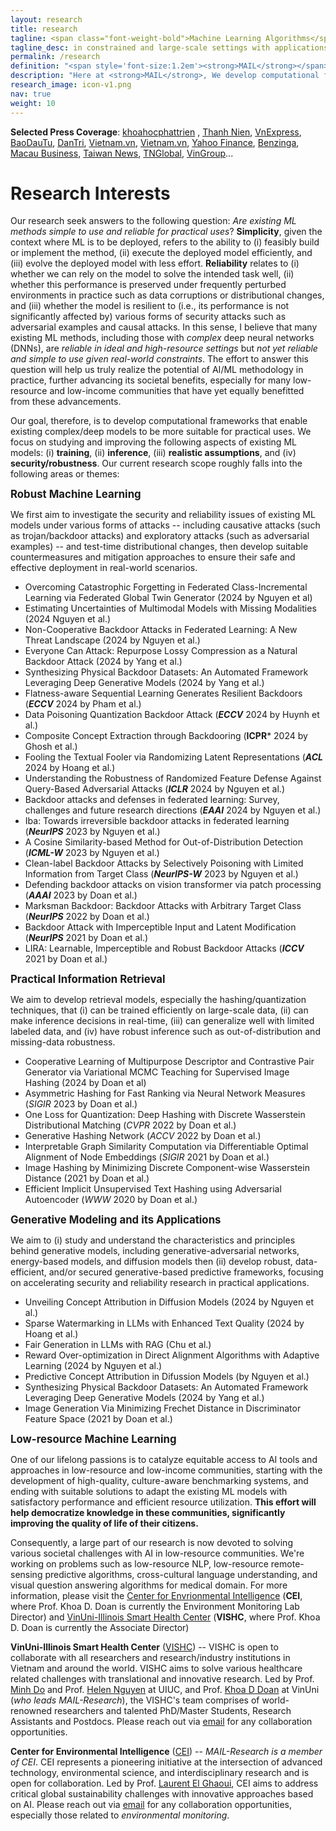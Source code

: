 ```yaml
---
layout: research
title: research
tagline: <span class="font-weight-bold">Machine Learning Algorithms</span> that Make Sense
tagline_desc: in constrained and large-scale settings with applications in <strong>Advertising</strong>, <strong>Healthcare</strong>, <strong>Sustainability</strong> (Climate, Computing, Agricultural), <strong>Social Goods</strong>...
permalink: /research
definition: "<span style='font-size:1.2em'><strong>MAIL</strong></span> stands for <span style='font-size:1.2em'>practical <strong>M</strong>achine <strong>L</strong>earning and <strong>AI</strong> Lab</span>, led by <strong>Dr. Khoa D Doan</strong>."
description: "Here at <strong>MAIL</strong>, We develop computational frameworks that enable existing complex/deep models to be more suitable for practical uses. We focus on improving the following aspects of existing models: (i) training/inference, (ii) realistic assumptions, (iii) algorithmic robustness, and (iv) efficiency in constrained settings. Most of our ML/AI solutions center around large-scale approaches that have low computational complexity and require less human effort."
research_image: icon-v1.png
nav: true
weight: 10
---
```


**Selected Press Coverage**:  [khoahocphattrien](https://khoahocphattrien.vn/cong-nghe/bill-melinda-gates-foundation-tai-tro-cho-vinuni-xay-dung-chatbot-cham-soc-suc-khoe-phu-khoa/20230814063044566p1c859.htm)
, [Thanh Nien](https://thanhnien.vn/du-an-khoa-hoc-viet-nam-duoc-to-chuc-quoc-te-tai-tro-1-trieu-bang-anh-185240608100441358.htm), [VnExpress](https://vnexpress.net/nha-khoa-hoc-viet-gianh-giai-thuong-toan-cau-ve-suc-khoe-4756007.html), [BaoDauTu](https://baodautu.vn/vinuni-gianh-giai-thuong-lon-nhat-tri-gia-1-trieu-bang-anh-trong-cuoc-thi-thu-thach-toan-cau-trinity-d217179.html), [DanTri](https://dantri.com.vn/suc-khoe/vinuni-gianh-giai-thuong-cao-nhat-trong-cuoc-thi-thu-thach-trinity-20240608160801634.htm), [Vietnam.vn](https://www.vietnam.vn/vinuni-gianh-giai-thuong-lon-trong-cuoc-thi-toan-cau/), [Vietnam.vn](https://www.vietnam.vn/vinuni-gianh-giai-thuong-lon-trong-cuoc-thi-toan-cau/), [Yahoo Finance](https://sg.finance.yahoo.com/news/vinuni-won-1-million-global-104000008.html), [Benzinga](https://www.benzinga.com/content/39240305/vinuni-won-1-million-global-grand-prize-in-the-trinity-challenge),  [Macau Business](https://www.macaubusiness.com/vinuni-won-1-million-global-grand-prize-in-the-trinity-challenge/), [Taiwan News](https://www.taiwannews.com.tw/news/5886511), [TNGlobal](https://technode.global/2024/06/25/from-science-fiction-to-reality-how-a-vietnamese-ai-platform-powered-by-human-ingenuity-could-save-millions-of-lives/), [VinGroup](https://www.vingroup.net/tin-tuc-su-kien/bai-viet/3124/vinuni-gianh-giai-thuong-lon-nhat-tri-gia-1-trieu-bang-anh-trong-cuoc-thi-thu-thach-toan-cau-trinity)...

<!-- <h5 style="color:red">***Warning: This page is severely out of date. Update coming soon in Summer 2024!</h5> -->

<!-- Here at **MAIL**, We develop computational frameworks that enable existing complex/deep models to be more suitable for practical uses. We focus on improving the following aspects of existing models: (i) training/inference, (ii) realistic assumptions, (iii) algorithmic robustness, and (iv) efficiency in constrained settings. Most of our ML/AI solutions center around large-scale approaches that have low computational complexity and require less human effort.  -->

<!-- [more about our research](research/) -->

<!-- Khoa D Doan is currently an **Assistant Professor** in the College of Engineering and Computer Science (CECS) at VinUniversity, Vietnam. Previously, he was a **Researcher** in the Cognitive Computing Lab at [Baidu Research](http://research.baidu.com/) working with [Dr. Ping Li](http://research.baidu.com/People/index-view?id=111) on generative modeling and its applications in Information Retrieval and AI Security. He was a member of [Prof. Chandan K. Reddy](https://people.cs.vt.edu/reddy)'s lab at VT and the [Sanghani Center for Artificial Intelligence & Data Analytics](https://sanghani.cs.vt.edu/) since 2016. From May 2019 to Feb 2020, he was at [Criteo AI Lab](https://ailab.criteo.com/) in Palo Alto, CA, where he worked with [Dr. Sathiya Keerthi Selvaraj](http://www.keerthis.com/) and Dr. Fengjiao Wang. Before that, he was a Faculty Research Associate of [Earth System Science Interdisciplinary Center](http://essic.umd.edu/) at [UMD](https://www.umd.edu/) and also had a joint appointment at [NASA Goddard Space Flight Center](https://www.nasa.gov/goddard), where he worked on high-performance and distributed system research. Khoa D Doan received his Ph.D. in Computer Science from [Virginia Polytechnic Institute and State University](cs.vt.edu), and MS in Computer Science from [University of Maryland, College Park](cs.umd.edu). -->

<!-- <h1 class="post-title">{{ "Research Interests"}}</h1><a name="research_interests"></a> -->
# Research Interests
Our research seek answers to the following question: *Are existing ML methods simple to use and reliable for practical uses*? **Simplicity**, given the context where ML is to be deployed, refers to the ability to (i) feasibly build or implement the method, (ii) execute the deployed model efficiently, and (iii) evolve the deployed model with less effort. **Reliability** relates to (i) whether we can rely on the model to solve the intended task well, (ii) whether this performance is preserved under frequently perturbed environments in practice such as data corruptions or distributional changes, and (iii) whether the model is resilient to (i.e., its performance is not significantly affected by) various forms of security attacks such as adversarial examples and causal attacks. In this sense, I believe that many existing ML methods, including those with *complex* deep neural networks (DNNs), are *reliable in ideal and high-resource settings* but *not yet reliable and simple to use given real-world constraints*. The effort to answer this question will help us truly realize the potential of AI/ML methodology in practice, further advancing its societal benefits, especially for many low-resource and low-income communities that have yet equally benefitted from these advancements.

<!-- Our research focuses on understanding the practical limits of using existing ML methods in the real-world. Essential, we seek answers to the following question: *How to make ML models simpler & reliable to use in constrained settings*? **Simplicity** refers to the ability to (i) build or implement the method easily, (ii) execute the deployed model efficiently, and (iii) evolve the deployed model with less effort. **Reliability** relates to (i) whether we can rely on the model to solve the intended task well, (ii) whether this performance is preserved under frequently perturbed environments in practice such as data corruptions or distributional changes, and (iii) whether the model is resilient to (i.e., its performance is not significantly affected by) various forms of security attacks such as adversarial examples and causal attacks. In this sense, we believe that many existing ML methods, including those with *complex* deep neural networks, are *reliable* but *not yet easy-to-use* because they do not satisfy various constraints seen in real-world applications. We also strongly believe the effort to answer this question will help us truly realize the potential of AI/ML methodology in practice.   -->

Our goal, therefore, is to develop computational frameworks that enable existing complex/deep models to be more suitable for practical uses. We focus on studying and improving the following aspects of existing ML models: (i) **training**, (ii) **inference**, (iii) **realistic assumptions**, and (iv) **security/robustness**. Our current research scope roughly falls into the following areas or themes:
<!-- therefore, is to develop computational frameworks that enable existing complex/deep models to be more suitable for practical uses. We focus on improving the following aspects of existing models: (i) **training/inference**, (ii) **realistic assumptions**, (iii) **algorithmic robustness**, and (iv) **efficiency in constrained settings**. Most of our ML/AI solutions center around generative-based approaches that have low computational complexity and require less human effort. Currently, our research activities include, but not limited to, the following themes (*with selected publications*): -->

<span style='font-size:1.2em'>**Robust Machine Learning**</span>

<!-- We focus in several issues such as security vulnerabilities in training data, training process, and model inference, robust predictions under missing data and OOD scenarios, and vulnerabilities in Federated Learning systems. -->
We first aim to investigate the security and reliability issues of existing ML models under various forms of attacks -- including causative attacks (such as trojan/backdoor attacks) and exploratory attacks (such as adversarial examples) -- and test-time distributional changes, then develop suitable countermeasures and mitigation approaches to ensure their safe and effective deployment in real-world scenarios.  

* Overcoming Catastrophic Forgetting in Federated Class-Incremental Learning via Federated Global Twin Generator (2024 by Nguyen et al)
* Estimating Uncertainties of Multimodal Models with Missing Modalities (2024 Nguyen et al.)
* Non-Cooperative Backdoor Attacks in Federated Learning: A New Threat Landscape (2024 by Nguyen et al.)
* Everyone Can Attack: Repurpose Lossy Compression as a Natural Backdoor Attack
(2024 by Yang et al.)
* Synthesizing Physical Backdoor Datasets: An Automated Framework Leveraging Deep Generative Models (2024 by Yang et al.)
* Flatness-aware Sequential Learning Generates Resilient Backdoors (***ECCV*** 2024 by Pham et al.)
* Data Poisoning Quantization Backdoor Attack (***ECCV*** 2024 by Huynh et al.)
* Composite Concept Extraction through Backdooring (**ICPR*** 2024 by Ghosh et al.)
* Fooling the Textual Fooler via Randomizing Latent Representations (***ACL*** 2024 by Hoang et al.)
* Understanding the Robustness of Randomized Feature Defense Against Query-Based Adversarial Attacks (***ICLR*** 2024 by Nguyen et al.)
* Backdoor attacks and defenses in federated learning: Survey, challenges and future research directions (***EAAI*** 2024 by Nguyen et al.)
* Iba: Towards irreversible backdoor attacks in federated learning (***NeurIPS*** 2023 by Nguyen et al.)
* A Cosine Similarity-based Method for Out-of-Distribution Detection (***ICML-W*** 2023 by Nguyen et al.)
* Clean-label Backdoor Attacks by Selectively Poisoning with Limited Information from Target Class (***NeurIPS-W*** 2023 by Nguyen et al.)
* Defending backdoor attacks on vision transformer via patch processing  (***AAAI*** 2023 by Doan et al.)
* Marksman Backdoor: Backdoor Attacks with Arbitrary Target Class (***NeurIPS*** 2022 by Doan et al.)
* Backdoor Attack with Imperceptible Input and Latent Modification (***NeurIPS*** 2021 by Doan et al.)
* LIRA: Learnable, Imperceptible and Robust Backdoor Attacks (***ICCV*** 2021 by Doan et al.)

<span style='font-size:1.2em'>**Practical Information Retrieval**</span>

<!-- We focus in hashing-based methods and retrieval with complex, non-metric measures. -->
We aim to develop retrieval models, especially the hashing/quantization techniques, that (i) can be trained efficiently on large-scale data, (ii) can make inference decisions in real-time, (iii) can generalize well with limited labeled data,  and (iv) have robust inference such as out-of-distribution and missing-data robustness.

* Cooperative Learning of Multipurpose Descriptor and Contrastive Pair Generator via Variational MCMC Teaching for Supervised Image Hashing (2024 by Doan et al)
* Asymmetric Hashing for Fast Ranking via Neural Network Measures  (*SIGIR* 2023 by Doan et al.)
* One Loss for Quantization: Deep Hashing with Discrete Wasserstein Distributional Matching  (*CVPR* 2022 by Doan et al.)
* Generative Hashing Network (*ACCV* 2022 by Doan et al.)
* Interpretable Graph Similarity Computation via Differentiable Optimal Alignment of Node Embeddings (*SIGIR* 2021 by Doan et al.)
* Image Hashing by Minimizing Discrete Component-wise Wasserstein Distance (2021 by Doan et al.)
* Efficient Implicit Unsupervised Text Hashing using Adversarial Autoencoder (*WWW* 2020 by Doan et al.)

<span style='font-size:1.2em'>**Generative Modeling and its Applications**</span>

<!-- We focus on developing low-resource algorithms for generative AIs. -->

We aim to (i) study and understand the characteristics and principles behind generative models, including generative-adversarial networks, energy-based models, and diffusion models then (ii) develop robust, data-efficient, and/or secured generative-based predictive frameworks, focusing on accelerating security and reliability research in practical applications.

* Unveiling Concept Attribution in Diffusion Models (2024 by Nguyen et al.)
* Sparse Watermarking in LLMs with Enhanced Text Quality (2024 by Hoang et al.)
* Fair Generation in LLMs with RAG (Chu et al.)
* Reward Over-optimization in Direct Alignment Algorithms with Adaptive Learning (2024 by Nguyen et al.)
* Predictive Concept Attribution in Difussion Models (by Nguyen et al.)
* Synthesizing Physical Backdoor Datasets: An Automated Framework Leveraging Deep Generative Models (2024 by Yang et al.)
* Image Generation Via Minimizing Frechet Distance in Discriminator Feature Space (2021 by Doan et al.)

<span style='font-size:1.2em'>**Low-resource Machine Learning**</span>

One of our lifelong passions is to catalyze equitable access to AI tools and approaches in low-resource and low-income communities, starting with the development of high-quality, culture-aware benchmarking systems, and ending with suitable solutions to adapt the existing ML models with satisfactory performance and efficient resource utilization. **This effort will help democratize knowledge in these communities, significantly improving the quality of life of their citizens.**

Consequently, a large part of our research is now devoted to solving various societal challenges with AI in low-resource communities. We're working on problems such as low-resource NLP, low-resource remote-sensing predictive algorithms, cross-cultural language understanding, and visual question answering algorithms for medical domain. For more information, please visit the [Center for Envrionmental Intelligence](https://cei.vinuni.edu.vn/) (**CEI**, where Prof. Khoa D. Doan is currently the Environment Monitoring Lab Director) and [VinUni-Illinois Smart Health Center](https://smarthealth.vinuni.edu.vn/) (**VISHC**, where Prof. Khoa D. Doan is currently the Associate Director)

**VinUni-Illinois Smart Health Center** (<a href="smarthealth.vinuni.edu.vn" id="VISHC">VISHC</a>) --  VISHC is open to collaborate with all researchers and research/industry institutions in Vietnam and around the world. VISHC aims to solve various healthcare related challenges with translational and innovative research. Led by Prof. [Minh Do](https://ece.illinois.edu/about/directory/faculty/minhdo) and Prof. [Helen Nguyen](https://cee.illinois.edu/directory/profile/thn) at UIUC, and Prof. [Khoa D Doan](https://vinuni.edu.vn/people/khoa-d-doan-phd/) at VinUni (*who leads MAIL-Research*), the VISHC's team comprises of world-renowned researchers and talented PhD/Master Students, Research Assistants and Postdocs. Please reach out via [email](mailto:khoa.dd@vinuni.edu.vn) for any collaboration opportunities.

**Center for Environmental Intelligence** (<a href="https://cei.vinuni.edu.vn/" id="CEI">CEI</a>) -- *MAIL-Research is a member of CEI*. CEI represents a pioneering initiative at the intersection of advanced technology, environmental science, and interdisciplinary research and is open for collaboration. Led by Prof. [Laurent El Ghaoui](https://vinuni.edu.vn/people/laurent-el-ghaoui-phd-2/), CEI aims to address critical global sustainability challenges with innovative approaches based on AI. Please reach out via [email](mailto:khoa.dd@vinuni.edu.vn) for any collaboration opportunities, especially those related to *environmental monitoring*.


<!-- <span style='font-size:1.2em'>**AI Backdoor Security with Generative Models**</span>

* Backdoor Attack with Imperceptible Input and Latent Modification (*NeurIPS* 2021 by Doan et al.)
* LIRA: Learnable, Imperceptible and Robust Backdoor Attacks (*ICCV* 2021 by Doan et al.)
* Adversarial Defenses for Vision Transformers   (*Under Submission* 2022 by Peng et al.)
* Marksman Backdoor: Backdoor Attacks with Arbitrary Target Class (*NeurIPS* 2022 by Doan et al.)
* Defending backdoor attacks on vision transformer via patch processing  (*AAAI* 2023 by Doan et al.) -->

<!-- # Industry Interests -->